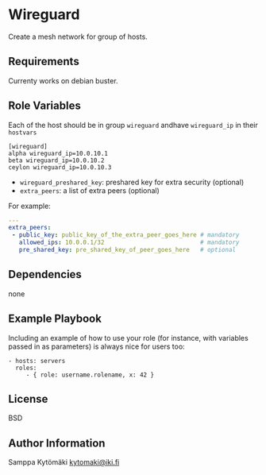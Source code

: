 Wireguard
=========

Create a mesh network for group of hosts.

Requirements
------------

Currenty works on debian buster.

Role Variables
--------------

Each of the host should be in group `wireguard` andhave `wireguard_ip` in their `hostvars`

```
[wireguard]
alpha wireguard_ip=10.0.10.1
beta wireguard_ip=10.0.10.2
ceylon wireguard_ip=10.0.10.3
```

* `wireguard_preshared_key`: preshared key for extra security (optional)
* `extra_peers`: a list of extra peers (optional)

For example:

```yaml
---
extra_peers:
 - public_key: public_key_of_the_extra_peer_goes_here # mandatory
   allowed_ips: 10.0.0.1/32                           # mandatory
   pre_shared_key: pre_shared_key_of_peer_goes_here   # optional
```

Dependencies
------------

none

Example Playbook
----------------

Including an example of how to use your role (for instance, with variables passed in as parameters) is always nice for users too:

    - hosts: servers
      roles:
         - { role: username.rolename, x: 42 }

License
-------

BSD

Author Information
------------------

Samppa Kytömäki <kytomaki@iki.fi>
